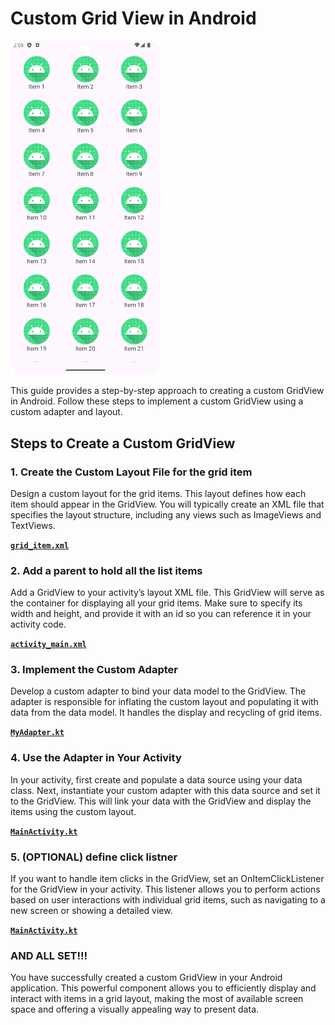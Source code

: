 # Custom Grid View in Android

<img src="./Screenshot_20240827_145915.png" alt="image showing the output" width="240" />

This guide provides a step-by-step approach to creating a custom GridView in Android. Follow these steps to implement a custom GridView using a custom adapter and layout.

## Steps to Create a Custom GridView

### 1. Create the Custom Layout File for the grid item

Design a custom layout for the grid items. This layout defines how each item should appear in the GridView. You will typically create an XML file that specifies the layout structure, including any views such as ImageViews and TextViews.

[**`grid_item.xml`**](./app/src/main/res/layout/grid_item.xml)

### 2. Add a parent to hold all the list items

Add a GridView to your activity’s layout XML file. This GridView will serve as the container for displaying all your grid items. Make sure to specify its width and height, and provide it with an id so you can reference it in your activity code.

[**`activity_main.xml`**](./app/src/main/res/layout/activity_main.xml)

### 3. Implement the Custom Adapter

Develop a custom adapter to bind your data model to the GridView. The adapter is responsible for inflating the custom layout and populating it with data from the data model. It handles the display and recycling of grid items.

[**`MyAdapter.kt`**](./app/src/main/java/com/example/mygridviewpractice/GridAdapter.kt)

### 4. Use the Adapter in Your Activity

In your activity, first create and populate a data source using your data class. Next, instantiate your custom adapter with this data source and set it to the GridView. This will link your data with the GridView and display the items using the custom layout.

[**`MainActivity.kt`**](./app/src/main/java/com/example/mygridviewpractice/MainActivity.kt)

### 5. (OPTIONAL) define click listner

If you want to handle item clicks in the GridView, set an OnItemClickListener for the GridView in your activity. This listener allows you to perform actions based on user interactions with individual grid items, such as navigating to a new screen or showing a detailed view.

[**`MainActivity.kt`**](./app/src/main/java/com/example/mygridviewpractice/MainActivity.kt)

### AND ALL SET!!!

You have successfully created a custom GridView in your Android application. This powerful component allows you to efficiently display and interact with items in a grid layout, making the most of available screen space and offering a visually appealing way to present data.